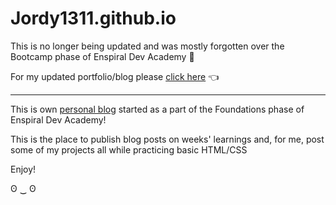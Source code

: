 # Jordy1311.github.io

This is no longer being updated and was mostly forgotten over the Bootcamp phase of Enspiral Dev Academy 😬 

For my updated portfolio/blog please [click here](http://jcoop.co/) 👈

---

This is own [personal blog](https://Jordy1311.github.io/Jordy1311.github.io) started as a part of the Foundations phase of Enspiral Dev Academy!

This is the place to publish blog posts on weeks' learnings and, for me, post some of my projects all while practicing basic HTML/CSS

Enjoy!

ʘ ‿ ʘ
